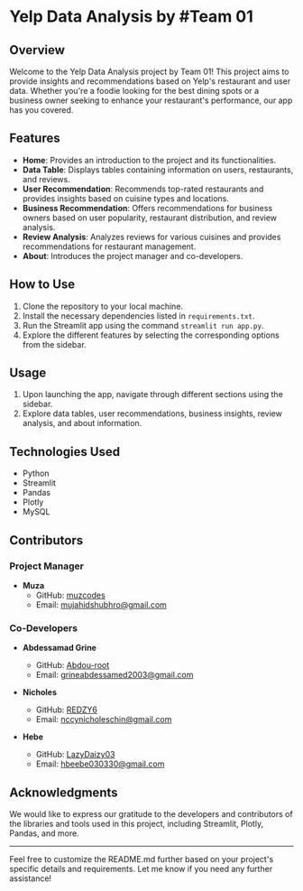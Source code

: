 # Yelp Data Analysis by #Team 01

## Overview
Welcome to the Yelp Data Analysis project by Team 01! This project aims to provide insights and recommendations based on Yelp's restaurant and user data. Whether you're a foodie looking for the best dining spots or a business owner seeking to enhance your restaurant's performance, our app has you covered.

## Features
- **Home**: Provides an introduction to the project and its functionalities.
- **Data Table**: Displays tables containing information on users, restaurants, and reviews.
- **User Recommendation**: Recommends top-rated restaurants and provides insights based on cuisine types and locations.
- **Business Recommendation**: Offers recommendations for business owners based on user popularity, restaurant distribution, and review analysis.
- **Review Analysis**: Analyzes reviews for various cuisines and provides recommendations for restaurant management.
- **About**: Introduces the project manager and co-developers.

## How to Use
1. Clone the repository to your local machine.
2. Install the necessary dependencies listed in `requirements.txt`.
3. Run the Streamlit app using the command `streamlit run app.py`.
4. Explore the different features by selecting the corresponding options from the sidebar.

## Usage
1. Upon launching the app, navigate through different sections using the sidebar.
2. Explore data tables, user recommendations, business insights, review analysis, and about information.

## Technologies Used
* Python
* Streamlit
* Pandas
* Plotly
* MySQL

## Contributors
### Project Manager
- **Muza**
  - GitHub: [muzcodes](https://github.com/muzcodes)
  - Email: mujahidshubhro@gmail.com

### Co-Developers
- **Abdessamad Grine**
  - GitHub: [Abdou-root](https://github.com/Abdou-root)
  - Email: grineabdessamed2003@gmail.com

- **Nicholes**
  - GitHub: [REDZY6](https://github.com/REDZY6)
  - Email: nccynicholeschin@gmail.com

- **Hebe**
  - GitHub: [LazyDaizy03](https://github.com/LazyDaizy03)
  - Email: hbeebe030330@gmail.com

## Acknowledgments
We would like to express our gratitude to the developers and contributors of the libraries and tools used in this project, including Streamlit, Plotly, Pandas, and more.

---

Feel free to customize the README.md further based on your project's specific details and requirements. Let me know if you need any further assistance!
